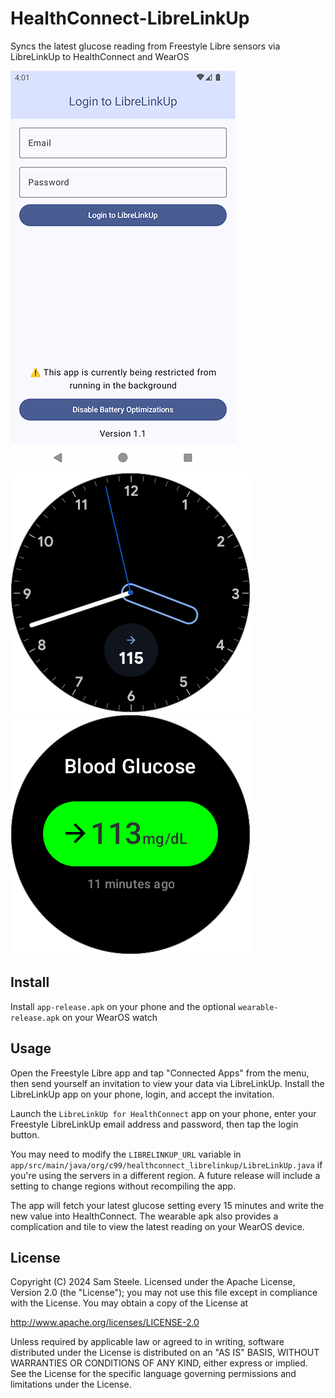<!--
 Copyright 2024 Sam Steele
 
 Licensed under the Apache License, Version 2.0 (the "License");
 you may not use this file except in compliance with the License.
 You may obtain a copy of the License at
 
     http://www.apache.org/licenses/LICENSE-2.0
 
 Unless required by applicable law or agreed to in writing, software
 distributed under the License is distributed on an "AS IS" BASIS,
 WITHOUT WARRANTIES OR CONDITIONS OF ANY KIND, either express or implied.
 See the License for the specific language governing permissions and
 limitations under the License.
-->

# HealthConnect-LibreLinkUp

Syncs the latest glucose reading from Freestyle Libre sensors via LibreLinkUp to HealthConnect and WearOS

![App Screenshot](app.png)
![Complication Screenshot](complication.png)
![Tile Screenshot](wearable/src/main/res/drawable-round/tile_preview.png)

## Install

Install `app-release.apk` on your phone and the optional `wearable-release.apk` on your WearOS watch

## Usage

Open the Freestyle Libre app and tap "Connected Apps" from the menu, then send yourself an invitation to view your data via LibreLinkUp.  Install the LibreLinkUp app on your phone, login, and accept the invitation.

Launch the `LibreLinkUp for HealthConnect` app on your phone, enter your Freestyle LibreLinkUp email address and password, then tap the login button.

You may need to modify the `LIBRELINKUP_URL` variable in `app/src/main/java/org/c99/healthconnect_librelinkup/LibreLinkUp.java` if you're using the servers in a different region.  A future release will include a setting to change regions without recompiling the app.

The app will fetch your latest glucose setting every 15 minutes and write the new value into HealthConnect.
The wearable apk also provides a complication and tile to view the latest reading on your WearOS device.

## License

Copyright (C) 2024 Sam Steele. Licensed under the Apache License, Version 2.0 (the "License"); you may not use this file except in compliance with the License. You may obtain a copy of the License at

http://www.apache.org/licenses/LICENSE-2.0

Unless required by applicable law or agreed to in writing, software distributed under the License is distributed on an "AS IS" BASIS, WITHOUT WARRANTIES OR CONDITIONS OF ANY KIND, either express or implied. See the License for the specific language governing permissions and limitations under the License.